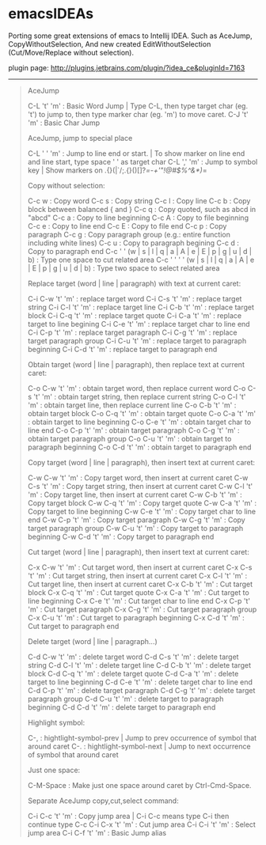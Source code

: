 emacsIDEAs
==========

Porting some great extensions of emacs to Intellij IDEA. 
Such as AceJump, CopyWithoutSelection, 
And new created EditWithoutSelection (Cut/Move/Replace without selection). 

plugin page: http://plugins.jetbrains.com/plugin/?idea_ce&pluginId=7163


---
>  AceJump
>  
>  C-L 't' 'm' : Basic Word Jump | Type C-L, then type target char (eg. 't') to jump to, then type marker char (eg. 'm') to move caret.
>  C-J 't' 'm' : Basic Char Jump
>  
>  AceJump, jump to special place
>  
>  C-L ' ' 'm' : Jump to line end or start. | To show marker on line end and line start, type space ' ' as target char
>  C-L ',' 'm' : Jump to symbol key | Show markers on .{}(|`/\;.{}()[]?_=-+'"!@#$%^&*)_=
>  
>  Copy without selection:
>  
>  C-c w : Copy word
>  C-c s : Copy string
>  C-c l : Copy line
>  C-c b : Copy block between balanced { and }
>  C-c q : Copy quoted, such as abcd in "abcd"
>  C-c a : Copy to line beginning
>  C-c A : Copy to file beginning
>  C-c e : Copy to line end
>  C-c E : Copy to file end
>  C-c p : Copy paragraph
>  C-c g : Copy paragraph group (e.g.: entire function including white lines)
>  C-c u : Copy to paragraph begining
>  C-c d : Copy to paragraph end
>  C-c ' ' (w | s | l | q | a | A | e | E | p | g | u | d | b) : Type one space to cut related area
>  C-c ' ' ' ' (w | s | l | q | a | A | e | E | p | g | u | d | b) : Type two space to select related area
>  
>  Replace target (word | line | paragraph) with text at current caret:
>  
>  C-i C-w 't' 'm' : replace target word
>  C-i C-s 't' 'm' : replace target string
>  C-i C-l 't' 'm' : replace target line
>  C-i C-b 't' 'm' : replace target block
>  C-i C-q 't' 'm' : replace target quote
>  C-i C-a 't' 'm' : replace target to line begining
>  C-i C-e 't' 'm' : replace target char to line end
>  C-i C-p 't' 'm' : replace target paragraph
>  C-i C-g 't' 'm' : replace target paragraph group
>  C-i C-u 't' 'm' : replace target to paragraph beginning
>  C-i C-d 't' 'm' : replace target to paragraph end
>  
>  Obtain target (word | line | paragraph), then replace text at current caret:
>  
>  C-o C-w 't' 'm' : obtain target word, then replace current word
>  C-o C-s 't' 'm' : obtain target string, then replace current string
>  C-o C-l 't' 'm' : obtain target line, then replace current line
>  C-o C-b 't' 'm' : obtain target block
>  C-o C-q 't' 'm' : obtain target quote
>  C-o C-a 't' 'm' : obtain target to line beginning
>  C-o C-e 't' 'm' : obtain target char to line end
>  C-o C-p 't' 'm' : obtain target paragraph
>  C-o C-g 't' 'm' : obtain target paragraph group
>  C-o C-u 't' 'm' : obtain target to paragraph beginning
>  C-o C-d 't' 'm' : obtain target to paragraph end
>  
>  Copy target (word | line | paragraph), then insert text at current caret:
>  
>  C-w C-w 't' 'm' : Copy target word, then insert at current caret
>  C-w C-s 't' 'm' : Copy target string, then insert at current caret
>  C-w C-l 't' 'm' : Copy target line, then insert at current caret
>  C-w C-b 't' 'm' : Copy target block
>  C-w C-q 't' 'm' : Copy target quote
>  C-w C-a 't' 'm' : Copy target to line beginning
>  C-w C-e 't' 'm' : Copy target char to line end
>  C-w C-p 't' 'm' : Copy target paragraph
>  C-w C-g 't' 'm' : Copy target paragraph group
>  C-w C-u 't' 'm' : Copy target to paragraph beginning
>  C-w C-d 't' 'm' : Copy target to paragraph end
>  
>  Cut target (word | line | paragraph), then insert text at current caret:
>  
>  C-x C-w 't' 'm' : Cut target word, then insert at current caret
>  C-x C-s 't' 'm' : Cut target string, then insert at current caret
>  C-x C-l 't' 'm' : Cut target line, then insert at current caret
>  C-x C-b 't' 'm' : Cut target block
>  C-x C-q 't' 'm' : Cut target quote
>  C-x C-a 't' 'm' : Cut target to line beginning
>  C-x C-e 't' 'm' : Cut target char to line end
>  C-x C-p 't' 'm' : Cut target paragraph
>  C-x C-g 't' 'm' : Cut target paragraph group
>  C-x C-u 't' 'm' : Cut target to paragraph beginning
>  C-x C-d 't' 'm' : Cut target to paragraph end
>  
>  Delete target (word | line | paragraph...)
>  
>  C-d C-w 't' 'm' : delete target word
>  C-d C-s 't' 'm' : delete target string
>  C-d C-l 't' 'm' : delete target line
>  C-d C-b 't' 'm' : delete target block
>  C-d C-q 't' 'm' : delete target quote
>  C-d C-a 't' 'm' : delete target to line beginning
>  C-d C-e 't' 'm' : delete target char to line end
>  C-d C-p 't' 'm' : delete target paragraph
>  C-d C-g 't' 'm' : delete target paragraph group
>  C-d C-u 't' 'm' : delete target to paragraph beginning
>  C-d C-d 't' 'm' : delete target to paragraph end
>  
>  
>  Highlight symbol:
>  
>  C-, : hightlight-symbol-prev | Jump to prev occurrence of symbol that around caret
>  C-. : hightlight-symbol-next | Jump to next occurrence of symbol that around caret
>  
>  Just one space:
>  
>  C-M-Space : Make just one space around caret by Ctrl-Cmd-Space.
>  
>  Separate AceJump copy,cut,select command:
>  
>  C-i C-c 't' 'm' : Copy jump area
>  | C-i C-c means type C-i then continue type C-c
>  C-i C-x 't' 'm' : Cut jump area
>  C-i C-i 't' 'm' : Select jump area
>  C-i C-f 't' 'm' : Basic Jump alias




